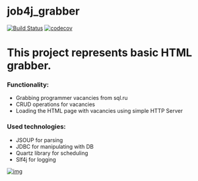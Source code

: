 # job4j_grabber
[![Build Status](https://travis-ci.org/VladimirGladkilh/job4j_grabber.svg?branch=master)](https://travis-ci.org/VladimirGladkilh/job4j_grabber)
[![codecov](https://codecov.io/gh/VladimirGladkilh/job4j_grabber/branch/master/graph/badge.svg)](https://codecov.io/gh/VladimirGladkilh/job4j_grabber)

<h1>This project represents basic HTML grabber.</h1>

<h3>Functionality:</h3>
<ul><li>Grabbing programmer vacancies from sql.ru</li>
<li>CRUD operations for vacancies</li>
<li>Loading the HTML page with vacancies using simple HTTP Server</li></ul>
<h3>Used technologies:</h3>
<ul><li>JSOUP for parsing</li>
<li>JDBC for manipulating with DB</li>
<li>Quartz library for scheduling</li>
<li>Slf4j for logging</li>
</ul>
<p>
<a target="_blank" rel="noopener noreferrer"
 href="/VladimirGladkilh/job4j_grabber/table.png">
 <img src="/VladimirGladkilh/job4j_grabber/table.png" alt="img" style="max-width:100%;"></a>
 </p>

